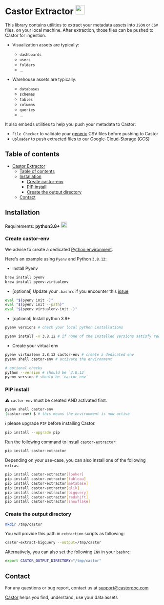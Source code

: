# Castor Extractor <img src="https://app.castordoc.com/images/castor_icon_dark.svg" width=30 />

This library contains utilities to extract your metadata assets into `JSON` or `CSV` files, on your local machine.
After extraction, those files can be pushed to Castor for ingestion.

- Visualization assets are typically:
  - `dashboards`
  - `users`
  - `folders`
  - ...

- Warehouse assets are typically:
  - `databases`
  - `schemas`
  - `tables`
  - `columns`
  - `queries`
  - ...

It also embeds utilities to help you push your metadata to Castor:

- `File Checker` to validate your [generic](https://docs.castordoc.com/integrations/data-warehouses/generic-warehouse) CSV files before pushing to Castor
- `Uploader` to push extracted files to our Google-Cloud-Storage (GCS)

## Table of contents

- [Castor Extractor](#castor-extractor-)
  - [Table of contents](#table-of-contents)
  - [Installation](#installation)
    - [Create castor-env](#create-castor-env)
    - [PIP install](#pip-install)
    - [Create the output directory](#create-the-output-directory)
  - [Contact](#contact)

## Installation

Requirements: **python3.8+**
<img src="https://upload.wikimedia.org/wikipedia/commons/c/c3/Python-logo-notext.svg" width=20 />

### Create castor-env

We advise to create a dedicated [Python environment](https://docs.python.org/3/library/venv.html).

Here's an example using `Pyenv` and Python `3.8.12`:

- Install Pyenv

```bash
brew install pyenv
brew install pyenv-virtualenv
```

- [optional] Update your `.bashrc` if you encounter this [issue](https://stackoverflow.com/questions/45577194/failed-to-activate-virtualenv-with-pyenv/45578839)

```bash
eval "$(pyenv init -)"
eval "$(pyenv init --path)"
eval "$(pyenv virtualenv-init -)"
```

- [optional] Install python 3.8+

```bash
pyenv versions # check your local python installations

pyenv install -v 3.8.12 # if none of the installed versions satisfy requirements 8+
```

- Create your virtual env

```bash
pyenv virtualenv 3.8.12 castor-env # create a dedicated env
pyenv shell castor-env # activate the environment

# optional checks
python --version # should be `3.8.12`
pyenv version # should be `castor-env`
```

### PIP install

⚠️ `castor-env` must be created AND activated first.

```bash
pyenv shell castor-env
(castor-env) $ # this means the environment is now active
```

ℹ️ please upgrade `PIP` before installing Castor.

```bash
pip install --upgrade pip
```

Run the following command to install `castor-extractor`:

```bash
pip install castor-extractor
```

Depending on your use-case, you can also install one of the following `extras`:

```bash
pip install castor-extractor[looker]
pip install castor-extractor[tableau]
pip install castor-extractor[metabase]
pip install castor-extractor[qlik]
pip install castor-extractor[bigquery]
pip install castor-extractor[redshift]
pip install castor-extractor[snowflake]
```

### Create the output directory

```bash
mkdir /tmp/castor
```

You will provide this path in `extraction` scripts as following:

```bash
castor-extract-bigquery --output=/tmp/castor
```

Alternatively, you can also set the following `ENV` in your `bashrc`:

```bash
export CASTOR_OUTPUT_DIRECTORY="/tmp/castor"
````

## Contact

For any questions or bug report, contact us at [support@castordoc.com](mailto:support@castordoc.com)

[Castor](https://castordoc.com) helps you find, understand, use your data assets
